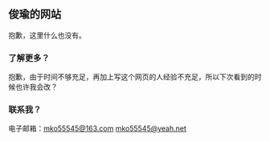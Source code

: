 ## 俊瑜的网站

抱歉，这里什么也没有。

### 了解更多？

抱歉，由于时间不够充足，再加上写这个网页的人经验不充足，所以下次看到的时候也许我会改？

### 联系我？

电子邮箱：mko55545@163.com mko55545@yeah.net 
